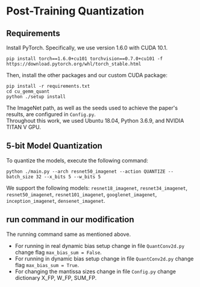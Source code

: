 
# Post-Training Quantization

## Requirements

Install PyTorch. Specifically, we use version 1.6.0 with CUDA 10.1.
```pytorch
pip install torch==1.6.0+cu101 torchvision==0.7.0+cu101 -f https://download.pytorch.org/whl/torch_stable.html
```
Then, install the other packages and our custom CUDA package:
```setup
pip install -r requirements.txt
cd cu_gemm_quant
python ./setup install
```
The ImageNet path, as well as the seeds used to achieve the paper's results, are configured in `Config.py`.  
Throughout this work, we used Ubuntu 18.04, Python 3.6.9, and NVIDIA TITAN V GPU.  

## 5-bit Model Quantization

To quantize the models, execute the following command:

```quantize
python ./main.py --arch resnet50_imagenet --action QUANTIZE --batch_size 32 --x_bits 5 --w_bits 5
```
We support the following models: `resnet18_imagenet`, `resnet34_imagenet`, `resnet50_imagenet`, `resnet101_imagenet`, `googlenet_imagenet`, `inception_imagenet`, `densenet_imagenet`.

## run command in our modification

The running command same as mentioned above.
* For running in real dynamic bias setup change in file `QuantConv2d.py` change flag `max_bias_sum = False`.
* For running in dynamic bias setup change in file `QuantConv2d.py` change flag `max_bias_sum = True`.
* For changing the mantissa sizes change in file `Config.py` change dictionary X_FP, W_FP, SUM_FP.
